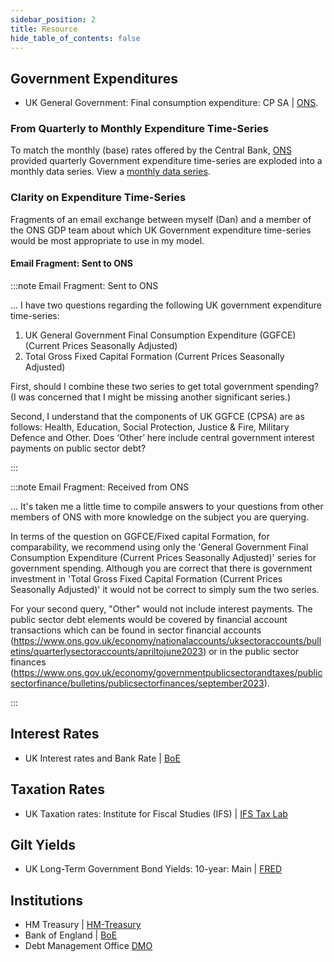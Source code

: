 ```yaml
---
sidebar_position: 2
title: Resource
hide_table_of_contents: false
---
```


## Government Expenditures

- UK General Government: Final consumption expenditure: CP SA | [ONS](https://www.ons.gov.uk/economy/grossdomesticproductgdp/timeseries/nmrp/).

### From Quarterly to Monthly Expenditure Time-Series

To match the monthly (base) rates offered by the Central Bank, [ONS](https://www.ons.gov.uk/economy/grossdomesticproductgdp/timeseries/nmrp/) provided quarterly Government expenditure time-series are exploded into a monthly data series. View a [monthly data series](https://www.data-reports.net/modern-money-studio/explode_quarterly_values.html).

### Clarity on Expenditure Time-Series

Fragments of an email exchange between myself (Dan) and a member of the ONS GDP team about which UK Government expenditure time-series would be most appropriate to use in my model.

#### Email Fragment: Sent to ONS

:::note Email Fragment: Sent to ONS

... I have two questions regarding the following UK government expenditure time-series:

1. UK General Government Final Consumption Expenditure (GGFCE) (Current Prices Seasonally Adjusted)
2. Total Gross Fixed Capital Formation (Current Prices Seasonally Adjusted)

First, should I combine these two series to get total government spending? (I was concerned that I might be missing another significant series.) 

Second, I understand that the components of UK GGFCE (CPSA) are as follows: Health, Education, Social Protection, Justice & Fire, Military Defence and Other. Does ‘Other’ here include central government interest payments on public sector debt?

:::

:::note Email Fragment: Received from ONS

... It's taken me a little time to compile answers to your questions from other members of ONS with more knowledge on the subject you are querying.  

In terms of the question on GGFCE/Fixed capital Formation, for comparability, we recommend using only the 'General Government Final Consumption Expenditure (Current Prices Seasonally Adjusted)' series for government spending. Although you are correct that there is government investment in 'Total Gross Fixed Capital Formation (Current Prices Seasonally Adjusted)' it would not be correct to simply sum the two series.

For your second query, "Other" would not include interest payments. The public sector debt elements would be covered by financial account transactions which can be found in sector financial accounts (https://www.ons.gov.uk/economy/nationalaccounts/uksectoraccounts/bulletins/quarterlysectoraccounts/apriltojune2023) or in the public sector finances (https://www.ons.gov.uk/economy/governmentpublicsectorandtaxes/publicsectorfinance/bulletins/publicsectorfinances/september2023).

:::

## Interest Rates

- UK Interest rates and Bank Rate | [BoE](https://www.bankofengland.co.uk/monetary-policy/the-interest-rate-bank-rate)

## Taxation Rates

- UK Taxation rates: Institute for Fiscal Studies (IFS) | [IFS Tax Lab](https://ifs.org.uk/taxlab/taxlab-key-questions/how-have-government-revenues-changed-over-time)

## Gilt Yields

- UK Long-Term Government Bond Yields: 10-year: Main | [FRED](https://fred.stlouisfed.org/series/IRLTLT01GBM156N)

## Institutions

- HM Treasury | [HM-Treasury](https://www.gov.uk/government/organisations/hm-treasury)
- Bank of England | [BoE](https://www.bankofengland.co.uk)
- Debt Management Office [DMO](https://www.dmo.gov.uk/)

